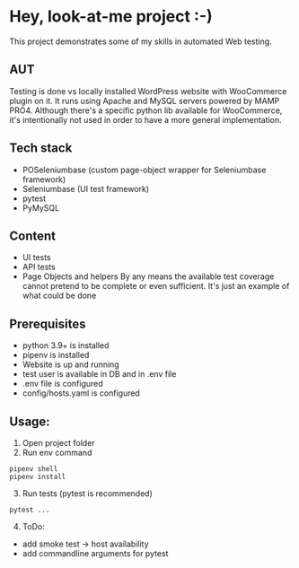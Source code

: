 # Hey, look-at-me project :-)
This project demonstrates some of my skills in automated Web testing.

## AUT
Testing is done vs locally installed WordPress website with WooCommerce plugin on it.
It runs using Apache and MySQL servers powered by MAMP PRO4.
Although there's a specific python lib available for WooCommerce, it's intentionally not used
in order to have a more general implementation.

## Tech stack
- POSeleniumbase (custom page-object wrapper for Seleniumbase framework)
- Seleniumbase (UI test framework)
- pytest
- PyMySQL

## Content
- UI tests
- API tests
- Page Objects and helpers
By any means the available test coverage cannot pretend to be complete or even sufficient.
It's just an example of what could be done

## Prerequisites
- python 3.9+ is installed
- pipenv is installed
- Website is up and running
- test user is available in DB and in .env file
- .env file is configured
- config/hosts.yaml is configured

## Usage:
1. Open project folder
2. Run env command
```console
pipenv shell
pipenv install
```
3. Run tests (pytest is recommended)
```console
pytest ...
```
4. ToDo:
- add smoke test -> host availability
- add commandline arguments for pytest
